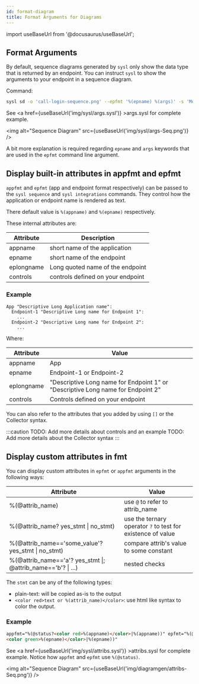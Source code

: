 ```yaml
---
id: format-diagram
title: Format Arguments for Diagrams
---
```


import useBaseUrl from '@docusaurus/useBaseUrl';

## Format Arguments

By default, sequence diagrams generated by `sysl` only show the data type that is returned by an endpoint. You can instruct `sysl` to show the arguments to your endpoint in a sequence diagram.

Command:

```bash
sysl sd -o 'call-login-sequence.png' --epfmt '%(epname) %(args)' -s 'MobileApp <- Login' /assets/call.sysl -v call-login-sequence.png
```

See <a href={useBaseUrl('img/sysl/args.sysl')} >args.sysl</a> for complete example.

<img alt="Sequence Diagram" src={useBaseUrl('img/sysl/args-Seq.png')} />

A bit more explanation is required regarding `epname` and `args` keywords that are used in the `epfmt` command line argument.

## Display built-in attributes in appfmt and epfmt

`appfmt` and `epfmt` (app and endpoint format respectively) can be passed to the
`sysl sequence` and `sysl integrations` commands. They control how the application or endpoint name is
rendered as text.

There default value is `%(appname)` and `%(epname)` respectively.

These internal attributes are:

| Attribute  | Description                       |
| ---------- | --------------------------------- |
| appname    | short name of the application     |
| epname     | short name of the endpoint        |
| eplongname | Long quoted name of the endpoint  |
| controls   | controls defined on your endpoint |

### Example

```
App "Descriptive Long Application name":
  Endpoint-1 "Descriptive Long name for Endpoint 1":
    ...
  Endpoint-2 "Descriptive Long name for Endpoint 2":
    ...
```

Where:

| Attribute  | Value                                                                            |
| ---------- | -------------------------------------------------------------------------------- |
| appname    | App                                                                              |
| epname     | Endpoint-1 or Endpoint-2                                                         |
| eplongname | "Descriptive Long name for Endpoint 1" or "Descriptive Long name for Endpoint 2" |
| controls   | Controls defined on your endpoint                                                |

You can also refer to the attributes that you added by using `[]` or the
Collector syntax.

:::caution
TODO: Add more details about controls and an example
TODO: Add more details about the Collector syntax
:::

## Display custom attributes in fmt

You can display custom attributes in `epfmt` or `appfmt` arguments in the following
ways:

| Attribute                                                    | Value                                                       |
| ------------------------------------------------------------ | ----------------------------------------------------------- |
| %(@attrib_name)                                              | use `@` to refer to attrib_name                             |
| %(@attrib_name? yes_stmt \| no_stmt)                         | use the ternary operator `?` to test for existence of value |
| %(@attrib_name=='some_value'? yes_stmt &#124; no_stmt)       | compare attrib's value to some constant                     |
| %(@attrib_name=='a'? yes_stmt \|; @attrib_name=='b'? \| ...) | nested checks                                               |

The `stmt` can be any of the following types:

- plain-text: will be copied as-is to the output
- `<color red>text or %(attrib_name)</color>`: use html like syntax to color the
  output.

### Example

```html
appfmt="%(@status?<color red>%(appname)</color>|%(appname))" epfmt="%(@status?
<color green>%(epname)</color>|%(epname))"
```

See <a href={useBaseUrl('img/sysl/attribs.sysl')} >attribs.sysl</a> for complete example. Notice how
`appfmt` and `epfmt` use `%(@status)`.

<img alt="Sequence Diagram" src={useBaseUrl('img/diagramgen/attribs-Seq.png')} />
